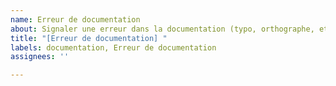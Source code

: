 ```yaml
---
name: Erreur de documentation
about: Signaler une erreur dans la documentation (typo, orthographe, etc...)
title: "[Erreur de documentation] "
labels: documentation, Erreur de documentation
assignees: ''

---
```



